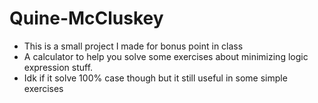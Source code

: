 # Quine-McCluskey
- This is a small project I made for bonus point in class
- A calculator to help you solve some exercises about minimizing logic expression stuff.
- Idk if it solve 100% case though but it still useful in some simple exercises 
